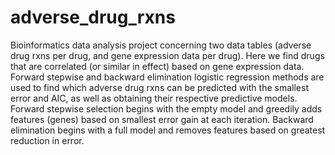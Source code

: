 # adverse_drug_rxns
Bioinformatics data analysis project concerning two data tables (adverse drug rxns per drug, and gene expression data per drug). Here we find drugs that are correlated (or similar in effect) based on gene expression data.  Forward stepwise and backward elimination logistic regression methods are used to find which adverse drug rxns can be predicted with the smallest error and AIC, as well as obtaining their respective predictive models.  Forward stepwise selection begins with the empty model and greedily adds features (genes) based on smallest error gain at each iteration.  Backward elimination begins with a full model and removes features based on greatest reduction in error.
